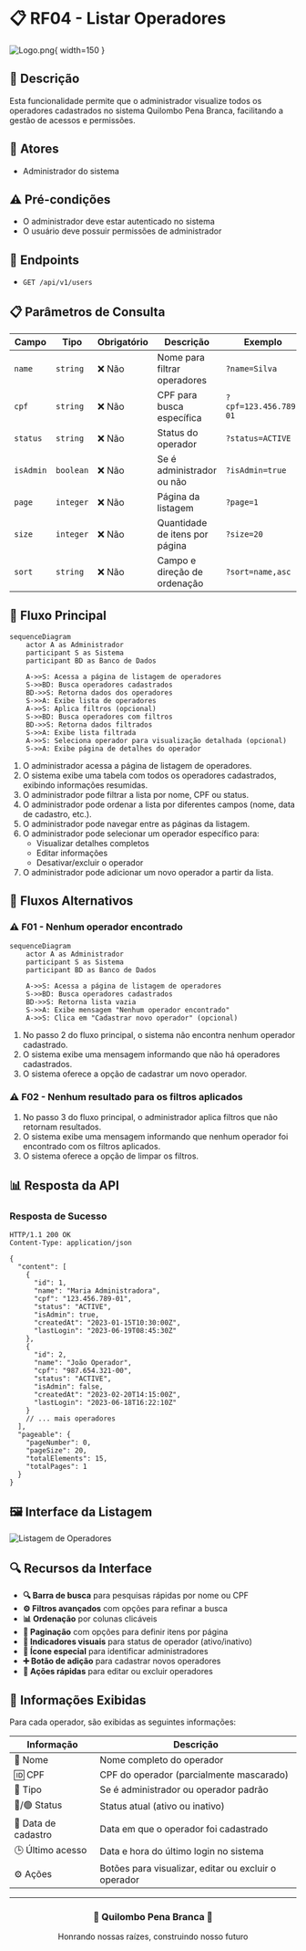 # 📋 RF04 - Listar Operadores

![Logo.png](Logo.png){ width=150 }

## 📝 Descrição

Esta funcionalidade permite que o administrador visualize todos os operadores cadastrados no sistema Quilombo Pena Branca, facilitando a gestão de acessos e permissões.

## 👑 Atores

- Administrador do sistema

## ⚠️ Pré-condições

- O administrador deve estar autenticado no sistema
- O usuário deve possuir permissões de administrador

## 🔌 Endpoints

- `GET /api/v1/users`

## 📋 Parâmetros de Consulta

| Campo        | Tipo     | Obrigatório | Descrição                     | Exemplo               |
|--------------|----------|-------------|-------------------------------|------------------------|
| `name`       | `string` | ❌ Não      | Nome para filtrar operadores  | `?name=Silva`         |
| `cpf`        | `string` | ❌ Não      | CPF para busca específica     | `?cpf=123.456.789-01` |
| `status`     | `string` | ❌ Não      | Status do operador            | `?status=ACTIVE`      |
| `isAdmin`    | `boolean`| ❌ Não      | Se é administrador ou não     | `?isAdmin=true`       |
| `page`       | `integer`| ❌ Não      | Página da listagem            | `?page=1`             |
| `size`       | `integer`| ❌ Não      | Quantidade de itens por página| `?size=20`            |
| `sort`       | `string` | ❌ Não      | Campo e direção de ordenação  | `?sort=name,asc`      |

## 🔄 Fluxo Principal

```mermaid
sequenceDiagram
    actor A as Administrador
    participant S as Sistema
    participant BD as Banco de Dados
    
    A->>S: Acessa a página de listagem de operadores
    S->>BD: Busca operadores cadastrados
    BD->>S: Retorna dados dos operadores
    S->>A: Exibe lista de operadores
    A->>S: Aplica filtros (opcional)
    S->>BD: Busca operadores com filtros
    BD->>S: Retorna dados filtrados
    S->>A: Exibe lista filtrada
    A->>S: Seleciona operador para visualização detalhada (opcional)
    S->>A: Exibe página de detalhes do operador
```

1. O administrador acessa a página de listagem de operadores.
2. O sistema exibe uma tabela com todos os operadores cadastrados, exibindo informações resumidas.
3. O administrador pode filtrar a lista por nome, CPF ou status.
4. O administrador pode ordenar a lista por diferentes campos (nome, data de cadastro, etc.).
5. O administrador pode navegar entre as páginas da listagem.
6. O administrador pode selecionar um operador específico para:
   - Visualizar detalhes completos
   - Editar informações
   - Desativar/excluir o operador
7. O administrador pode adicionar um novo operador a partir da lista.

## 🔀 Fluxos Alternativos

### ⚠️ F01 - Nenhum operador encontrado

```mermaid
sequenceDiagram
    actor A as Administrador
    participant S as Sistema
    participant BD as Banco de Dados
    
    A->>S: Acessa a página de listagem de operadores
    S->>BD: Busca operadores cadastrados
    BD->>S: Retorna lista vazia
    S->>A: Exibe mensagem "Nenhum operador encontrado"
    A->>S: Clica em "Cadastrar novo operador" (opcional)
```

1. No passo 2 do fluxo principal, o sistema não encontra nenhum operador cadastrado.
2. O sistema exibe uma mensagem informando que não há operadores cadastrados.
3. O sistema oferece a opção de cadastrar um novo operador.

### ⚠️ F02 - Nenhum resultado para os filtros aplicados

1. No passo 3 do fluxo principal, o administrador aplica filtros que não retornam resultados.
2. O sistema exibe uma mensagem informando que nenhum operador foi encontrado com os filtros aplicados.
3. O sistema oferece a opção de limpar os filtros.

## 📊 Resposta da API

### Resposta de Sucesso
```http
HTTP/1.1 200 OK
Content-Type: application/json

{
  "content": [
    {
      "id": 1,
      "name": "Maria Administradora",
      "cpf": "123.456.789-01",
      "status": "ACTIVE",
      "isAdmin": true,
      "createdAt": "2023-01-15T10:30:00Z",
      "lastLogin": "2023-06-19T08:45:30Z"
    },
    {
      "id": 2,
      "name": "João Operador",
      "cpf": "987.654.321-00",
      "status": "ACTIVE",
      "isAdmin": false,
      "createdAt": "2023-02-20T14:15:00Z",
      "lastLogin": "2023-06-18T16:22:10Z"
    }
    // ... mais operadores
  ],
  "pageable": {
    "pageNumber": 0,
    "pageSize": 20,
    "totalElements": 15,
    "totalPages": 1
  }
}
```

## 🖼️ Interface da Listagem

![Listagem de Operadores](https://via.placeholder.com/800x600.png?text=Listagem+de+Operadores)

## 🔍 Recursos da Interface

- **🔍 Barra de busca** para pesquisas rápidas por nome ou CPF
- **⚙️ Filtros avançados** com opções para refinar a busca
- **📊 Ordenação** por colunas clicáveis
- **🔢 Paginação** com opções para definir itens por página
- **🎨 Indicadores visuais** para status de operador (ativo/inativo)
- **👑 Ícone especial** para identificar administradores
- **➕ Botão de adição** para cadastrar novos operadores
- **📝 Ações rápidas** para editar ou excluir operadores

## 🔐 Informações Exibidas

Para cada operador, são exibidas as seguintes informações:

| Informação         | Descrição                                           |
|--------------------|-----------------------------------------------------|
| 👤 Nome            | Nome completo do operador                           |
| 🆔 CPF             | CPF do operador (parcialmente mascarado)            |
| 👑 Tipo            | Se é administrador ou operador padrão               |
| 🔴/🟢 Status       | Status atual (ativo ou inativo)                     |
| 📅 Data de cadastro| Data em que o operador foi cadastrado               |
| 🕒 Último acesso   | Data e hora do último login no sistema              |
| ⚙️ Ações           | Botões para visualizar, editar ou excluir o operador|

---

<div align="center">
  <h3>🌙 Quilombo Pena Branca 🌙</h3>
  <p>Honrando nossas raízes, construindo nosso futuro</p>
</div>